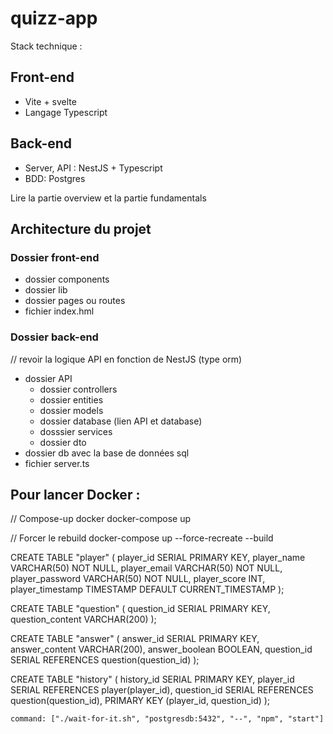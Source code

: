# quizz-app

Stack technique :

## Front-end
- Vite + svelte
- Langage Typescript

## Back-end
- Server, API : NestJS + Typescript
- BDD: Postgres

Lire la partie overview et la partie fundamentals

## Architecture du projet

### Dossier front-end
- dossier components
- dossier lib
- dossier pages ou routes
- fichier index.hml

### Dossier back-end
// revoir la logique API en fonction de NestJS (type orm)
- dossier API
    - dossier controllers
    - dossier entities
    - dossier models
    - dossier database (lien API et database)
    - dosssier services
    - dossier dto
- dossier db avec la base de données sql
- fichier server.ts

## Pour lancer Docker :
// Compose-up docker
docker-compose up

// Forcer le rebuild
docker-compose up --force-recreate --build

CREATE TABLE "player" (
    player_id SERIAL PRIMARY KEY,
    player_name VARCHAR(50) NOT NULL,
    player_email VARCHAR(50) NOT NULL,
    player_password VARCHAR(50) NOT NULL,
    player_score INT,
    player_timestamp TIMESTAMP DEFAULT CURRENT_TIMESTAMP
);

CREATE TABLE "question" (
    question_id SERIAL PRIMARY KEY,
    question_content VARCHAR(200)
);

CREATE TABLE "answer" (
    answer_id SERIAL PRIMARY KEY,
    answer_content VARCHAR(200),
    answer_boolean BOOLEAN,
    question_id SERIAL REFERENCES question(question_id)
);

CREATE TABLE "history" (
    history_id SERIAL PRIMARY KEY,
    player_id SERIAL REFERENCES player(player_id),
    question_id SERIAL REFERENCES question(question_id),
    PRIMARY KEY (player_id, question_id)
);

    command: ["./wait-for-it.sh", "postgresdb:5432", "--", "npm", "start"]
